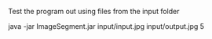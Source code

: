 Test the program out using files from the input folder

java -jar ImageSegment.jar input/input.jpg input/output.jpg 5
